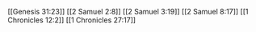 [[Genesis 31:23]]
[[2 Samuel 2:8]]
[[2 Samuel 3:19]]
[[2 Samuel 8:17]]
[[1 Chronicles 12:2]]
[[1 Chronicles 27:17]]

